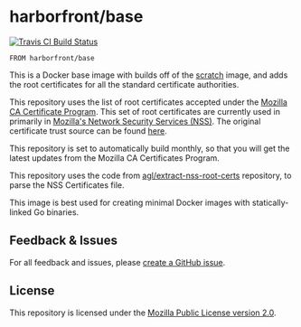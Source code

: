 # harborfront/base

[![Travis CI Build Status](https://travis-ci.org/harborfront/docker-ca-certificates.svg)](https://travis-ci.org/harborfront/docker-ca-certificates)

`FROM harborfront/base`

This is a Docker base image with builds off of the [scratch](https://hub.docker.com/r/_/scratch/) image, and adds the root certificates for all the standard certificate authorities.

This repository uses the list of root certificates accepted under the [Mozilla CA Certificate Program](https://www.mozilla.org/en-US/about/governance/policies/security-group/certs/). This set of root certificates are currently used in primarily in [Mozilla's Network Security Services (NSS)](https://developer.mozilla.org/en-US/docs/NSS). The original certificate trust source can be found [here](http://mxr.mozilla.org/mozilla-central/source/security/nss/lib/ckfw/builtins/certdata.txt).


This repository is set to automatically build monthly, so that you will get the latest updates from the Mozilla CA Certificates Program.

This repository uses the code from [agl/extract-nss-root-certs](https://github.com/agl/extract-nss-root-certs) repository, to parse the NSS Certificates file.

This image is best used for creating minimal Docker images with statically-linked Go binaries.

## Feedback &amp; Issues
For all feedback and issues, please [create a GitHub issue](https://github.com/harborfront/docker-ca-certificates/issues/new).

## License
This repository is licensed under the [Mozilla Public License version 2.0](https://github.com/harborfront/docker-ca-certificates/blob/master/LICENSE).
